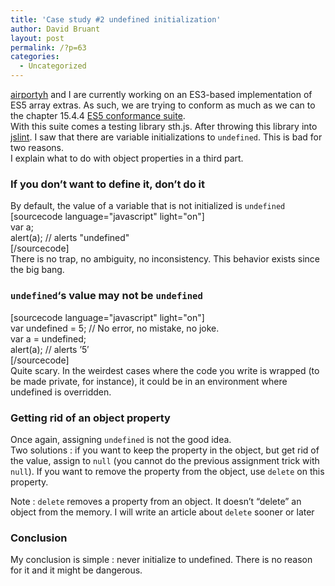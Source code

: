```yaml
---
title: 'Case study #2 undefined initialization'
author: David Bruant
layout: post
permalink: /?p=63
categories:
  - Uncategorized
---
```

[airportyh][1] and I are currently working on an ES3-based implementation of ES5 array extras. As such, we are trying to conform as much as we can to the chapter 15.4.4 [ES5 conformance suite][2].  
With this suite comes a testing library sth.js. After throwing this library into [jslint][3]. I saw that there are variable initializations to `undefined`. This is bad for two reasons.  
I explain what to do with object properties in a third part.

### If you don&#8217;t want to define it, don&#8217;t do it

By default, the value of a variable that is not initialized is `undefined`  
[sourcecode language="javascript" light="on"]  
var a;  
alert(a); // alerts "undefined"  
[/sourcecode]  
There is no trap, no ambiguity, no inconsistency. This behavior exists since the big bang.

### `undefined`&#8216;s value may not be `undefined`

[sourcecode language="javascript" light="on"]  
var undefined = 5; // No error, no mistake, no joke.  
var a = undefined;  
alert(a); // alerts &#8217;5&#8242;  
[/sourcecode]  
Quite scary. In the weirdest cases where the code you write is wrapped (to be made private, for instance), it could be in an environment where undefined is overridden. 

### Getting rid of an object property

Once again, assigning `undefined` is not the good idea.  
Two solutions : if you want to keep the property in the object, but get rid of the value, assign to `null` (you cannot do the previous assignment trick with `null`). If you want to remove the property from the object, use `delete` on this property.

Note : `delete` removes a property from an object. It doesn&#8217;t &#8220;delete&#8221; an object from the memory. I will write an article about `delete` sooner or later

### Conclusion

My conclusion is simple : never initialize to undefined. There is no reason for it and it might be dangerous.

 [1]: http://tobyho.com/
 [2]: http://es5conform.codeplex.com/
 [3]: http://www.jslint.com/